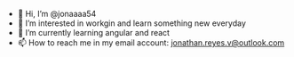 - 👋 Hi, I’m @jonaaaa54
- 👀 I’m interested in workgin and learn something new everyday
- 🌱 I’m currently learning angular and react
- 📫 How to reach me in my email account: jonathan.reyes.v@outlook.com

<!---
jonaaaa54/jonaaaa54 is a ✨ special ✨ repository because its `README.md` (this file) appears on your GitHub profile.
You can click the Preview link to take a look at your changes.
--->
